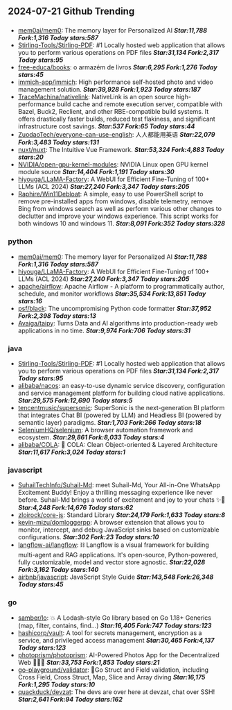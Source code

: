 ## 2024-07-21 Github Trending

### 
* [mem0ai/mem0](https://github.com/mem0ai/mem0): The memory layer for Personalized AI ***Star:11,788 Fork:1,316 Today stars:587***
* [Stirling-Tools/Stirling-PDF](https://github.com/Stirling-Tools/Stirling-PDF): #1 Locally hosted web application that allows you to perform various operations on PDF files ***Star:31,134 Fork:2,317 Today stars:95***
* [free-educa/books](https://github.com/free-educa/books): o armazém de livros ***Star:6,295 Fork:1,276 Today stars:45***
* [immich-app/immich](https://github.com/immich-app/immich): High performance self-hosted photo and video management solution. ***Star:39,928 Fork:1,923 Today stars:187***
* [TraceMachina/nativelink](https://github.com/TraceMachina/nativelink): NativeLink is an open source high-performance build cache and remote execution server, compatible with Bazel, Buck2, Reclient, and other RBE-compatible build systems. It offers drastically faster builds, reduced test flakiness, and significant infrastructure cost savings. ***Star:537 Fork:65 Today stars:44***
* [ZuodaoTech/everyone-can-use-english](https://github.com/ZuodaoTech/everyone-can-use-english): 人人都能用英语 ***Star:22,079 Fork:3,483 Today stars:131***
* [nuxt/nuxt](https://github.com/nuxt/nuxt): The Intuitive Vue Framework. ***Star:53,324 Fork:4,883 Today stars:20***
* [NVIDIA/open-gpu-kernel-modules](https://github.com/NVIDIA/open-gpu-kernel-modules): NVIDIA Linux open GPU kernel module source ***Star:14,404 Fork:1,191 Today stars:30***
* [hiyouga/LLaMA-Factory](https://github.com/hiyouga/LLaMA-Factory): A WebUI for Efficient Fine-Tuning of 100+ LLMs (ACL 2024) ***Star:27,240 Fork:3,347 Today stars:205***
* [Raphire/Win11Debloat](https://github.com/Raphire/Win11Debloat): A simple, easy to use PowerShell script to remove pre-installed apps from windows, disable telemetry, remove Bing from windows search as well as perform various other changes to declutter and improve your windows experience. This script works for both windows 10 and windows 11. ***Star:8,091 Fork:352 Today stars:328***

### python
* [mem0ai/mem0](https://github.com/mem0ai/mem0): The memory layer for Personalized AI ***Star:11,788 Fork:1,316 Today stars:587***
* [hiyouga/LLaMA-Factory](https://github.com/hiyouga/LLaMA-Factory): A WebUI for Efficient Fine-Tuning of 100+ LLMs (ACL 2024) ***Star:27,240 Fork:3,347 Today stars:205***
* [apache/airflow](https://github.com/apache/airflow): Apache Airflow - A platform to programmatically author, schedule, and monitor workflows ***Star:35,534 Fork:13,851 Today stars:16***
* [psf/black](https://github.com/psf/black): The uncompromising Python code formatter ***Star:37,952 Fork:2,398 Today stars:13***
* [Avaiga/taipy](https://github.com/Avaiga/taipy): Turns Data and AI algorithms into production-ready web applications in no time. ***Star:9,974 Fork:706 Today stars:31***

### java
* [Stirling-Tools/Stirling-PDF](https://github.com/Stirling-Tools/Stirling-PDF): #1 Locally hosted web application that allows you to perform various operations on PDF files ***Star:31,134 Fork:2,317 Today stars:95***
* [alibaba/nacos](https://github.com/alibaba/nacos): an easy-to-use dynamic service discovery, configuration and service management platform for building cloud native applications. ***Star:29,575 Fork:12,690 Today stars:5***
* [tencentmusic/supersonic](https://github.com/tencentmusic/supersonic): SuperSonic is the next-generation BI platform that integrates Chat BI (powered by LLM) and Headless BI (powered by semantic layer) paradigms. ***Star:1,703 Fork:266 Today stars:18***
* [SeleniumHQ/selenium](https://github.com/SeleniumHQ/selenium): A browser automation framework and ecosystem. ***Star:29,861 Fork:8,033 Today stars:4***
* [alibaba/COLA](https://github.com/alibaba/COLA): 🥤 COLA: Clean Object-oriented & Layered Architecture ***Star:11,617 Fork:3,024 Today stars:1***

### javascript
* [SuhailTechInfo/Suhail-Md](https://github.com/SuhailTechInfo/Suhail-Md): meet Suhail-Md, Your All-in-One WhatsApp Excitement Buddy! Enjoy a thrilling messaging experience like never before. Suhail-Md brings a world of excitement and joy to your chats ✨🤖 ***Star:4,248 Fork:14,676 Today stars:62***
* [zloirock/core-js](https://github.com/zloirock/core-js): Standard Library ***Star:24,179 Fork:1,633 Today stars:8***
* [kevin-mizu/domloggerpp](https://github.com/kevin-mizu/domloggerpp): A browser extension that allows you to monitor, intercept, and debug JavaScript sinks based on customizable configurations. ***Star:302 Fork:23 Today stars:10***
* [langflow-ai/langflow](https://github.com/langflow-ai/langflow): ⛓️ Langflow is a visual framework for building multi-agent and RAG applications. It's open-source, Python-powered, fully customizable, model and vector store agnostic. ***Star:22,028 Fork:3,162 Today stars:140***
* [airbnb/javascript](https://github.com/airbnb/javascript): JavaScript Style Guide ***Star:143,548 Fork:26,348 Today stars:45***

### go
* [samber/lo](https://github.com/samber/lo): 💥 A Lodash-style Go library based on Go 1.18+ Generics (map, filter, contains, find...) ***Star:16,405 Fork:747 Today stars:123***
* [hashicorp/vault](https://github.com/hashicorp/vault): A tool for secrets management, encryption as a service, and privileged access management ***Star:30,465 Fork:4,137 Today stars:123***
* [photoprism/photoprism](https://github.com/photoprism/photoprism): AI-Powered Photos App for the Decentralized Web 🌈💎✨ ***Star:33,753 Fork:1,853 Today stars:21***
* [go-playground/validator](https://github.com/go-playground/validator): 💯Go Struct and Field validation, including Cross Field, Cross Struct, Map, Slice and Array diving ***Star:16,175 Fork:1,295 Today stars:10***
* [quackduck/devzat](https://github.com/quackduck/devzat): The devs are over here at devzat, chat over SSH! ***Star:2,641 Fork:94 Today stars:162***
